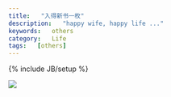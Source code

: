 ```yaml
---
title:   "入得新书一枚"
description:   "happy wife, happy life ..."
keywords:   others
category:   Life
tags:   [others] 
---
```



{% include JB/setup %}

![](http://needpp.qiniudn.com/2014/12/26/01fdd41e-8d13-11e4-a385-f23c9156bf7b.jpg)

